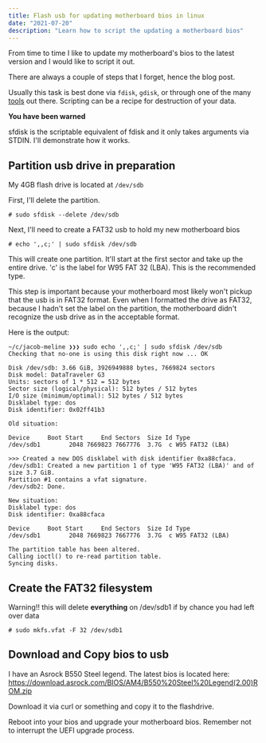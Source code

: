 ```yaml
---
title: Flash usb for updating motherboard bios in linux
date: "2021-07-20"
description: "Learn how to script the updating a motherboard bios"
---
```


From time to time I like to update my motherboard's bios to the latest version and I would like to script it out. 

There are always a couple of steps that I forget, hence the blog post.

Usually this task is best done via ```fdisk```, ```gdisk```, or through one of the many [tools](https://wiki.archlinux.org/title/partitioning#Partitioning_tools) out there. Scripting can be a recipe for destruction of your data. 

**You have been warned**

sfdisk is the scriptable equivalent of fdisk and it only takes arguments via STDIN. I'll demonstrate how it works.

## Partition usb drive in preparation 
My 4GB flash drive is located at ```/dev/sdb```

First, I'll delete the partition. 

```
# sudo sfdisk --delete /dev/sdb
```

Next, I'll need to create a FAT32 usb to hold my new motherboard bios

```
# echo ',,c;' | sudo sfdisk /dev/sdb
```
This will create one partition. It'll start at the first sector and take up the entire drive. 'c' is the label for W95 FAT 32 (LBA). This is the recommended type. 

This step is important because your motherboard most likely won't pickup that the usb is in FAT32 format. Even when I formatted the drive as FAT32, because I hadn't set the label on the partition, the motherboard didn't recognize the usb drive as in the acceptable format.

Here is the output:

```
~/c/jacob-meline ❯❯❯ sudo echo ',,c;' | sudo sfdisk /dev/sdb                                                   
Checking that no-one is using this disk right now ... OK

Disk /dev/sdb: 3.66 GiB, 3926949888 bytes, 7669824 sectors
Disk model: DataTraveler G3
Units: sectors of 1 * 512 = 512 bytes
Sector size (logical/physical): 512 bytes / 512 bytes
I/O size (minimum/optimal): 512 bytes / 512 bytes
Disklabel type: dos
Disk identifier: 0x02ff41b3

Old situation:

Device     Boot Start     End Sectors  Size Id Type
/dev/sdb1        2048 7669823 7667776  3.7G  c W95 FAT32 (LBA)

>>> Created a new DOS disklabel with disk identifier 0xa88cfaca.
/dev/sdb1: Created a new partition 1 of type 'W95 FAT32 (LBA)' and of size 3.7 GiB.
Partition #1 contains a vfat signature.
/dev/sdb2: Done.

New situation:
Disklabel type: dos
Disk identifier: 0xa88cfaca

Device     Boot Start     End Sectors  Size Id Type
/dev/sdb1        2048 7669823 7667776  3.7G  c W95 FAT32 (LBA)

The partition table has been altered.
Calling ioctl() to re-read partition table.
Syncing disks.

```

## Create the FAT32 filesystem

Warning!! this will delete **everything** on /dev/sdb1 if by chance you had left over data
```
# sudo mkfs.vfat -F 32 /dev/sdb1
```

## Download and Copy bios to usb

I have an Asrock B550 Steel legend. The latest bios is located here: https://download.asrock.com/BIOS/AM4/B550%20Steel%20Legend(2.00)ROM.zip

Download it via curl or something and copy it to the flashdrive.

Reboot into your bios and upgrade your motherboard bios. Remember not to interrupt the UEFI upgrade process.
